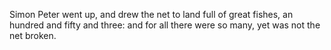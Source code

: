 Simon Peter went up, and drew the net to land full of great fishes, an hundred and fifty and three: and for all there were so many, yet was not the net broken.
